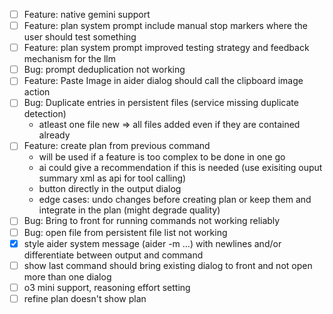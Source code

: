 - [ ] Feature: native gemini support
- [ ] Feature: plan system prompt include manual stop markers where the user should test something
- [ ] Feature: plan system prompt improved testing strategy and feedback mechanism for the llm
- [ ] Bug: prompt deduplication not working
- [ ] Feature: Paste Image in aider dialog should call the clipboard image action
- [ ] Bug: Duplicate entries in persistent files (service missing duplicate detection)
  - atleast one file new => all files added even if they are contained already
- [ ] Feature: create plan from previous command 
  - will be used if a feature is too complex to be done in one go
  - ai could give a recommendation if this is needed (use exisiting ouput summary xml as api for tool calling)
  - button directly in the output dialog
  - edge cases: undo changes before creating plan or keep them and integrate in the plan (might degrade quality)
- [ ] Bug: Bring to front for running commands not working reliably
- [ ] Bug: open file from persistent file list not working
- [x] style aider system message (aider -m ...) with newlines and/or differentiate between output and command
- [ ] show last command should bring existing dialog to front and not open more than one dialog
- [ ] o3 mini support, reasoning effort setting
- [ ] refine plan doesn't show plan